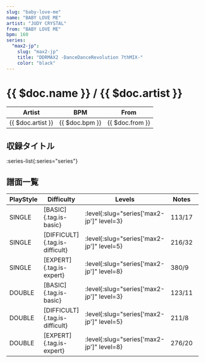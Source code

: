 ```yaml
---
slug: "baby-love-me"
name: "BABY LOVE ME"
artist: "JUDY CRYSTAL"
from: "BABY LOVE ME"
bpm: 160
series:
  "max2-jp":
    slug: "max2-jp"
    title: "DDRMAX2 -DanceDanceRevolution 7thMIX-"
    color: "black"
---
```


# {{ $doc.name }} / {{ $doc.artist }}

|Artist|BPM|From|
|------|---|----|
|{{ $doc.artist }}|{{ $doc.bpm }}|{{ $doc.from }}|

## 収録タイトル

:series-list{:series="series"}

## 譜面一覧

|PlayStyle|Difficulty|Levels|Notes|Movie|
|---------|----------|------|-----|-----|
|SINGLE|[BASIC]{.tag.is-basic}|:level{:slug="series['max2-jp']" level=3}|113/17||
|SINGLE|[DIFFICULT]{.tag.is-difficult}|:level{:slug="series['max2-jp']" level=5}|216/32||
|SINGLE|[EXPERT]{.tag.is-expert}|:level{:slug="series['max2-jp']" level=8}|380/9||
|DOUBLE|[BASIC]{.tag.is-basic}|:level{:slug="series['max2-jp']" level=3}|123/11||
|DOUBLE|[DIFFICULT]{.tag.is-difficult}|:level{:slug="series['max2-jp']" level=5}|211/8||
|DOUBLE|[EXPERT]{.tag.is-expert}|:level{:slug="series['max2-jp']" level=8}|276/20||
